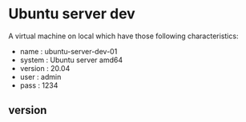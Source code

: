 # Ubuntu server dev
A virtual machine on local which have those following characteristics:
* name : ubuntu-server-dev-01
* system : Ubuntu server amd64
* version : 20.04
* user : admin
* pass : 1234
## version
